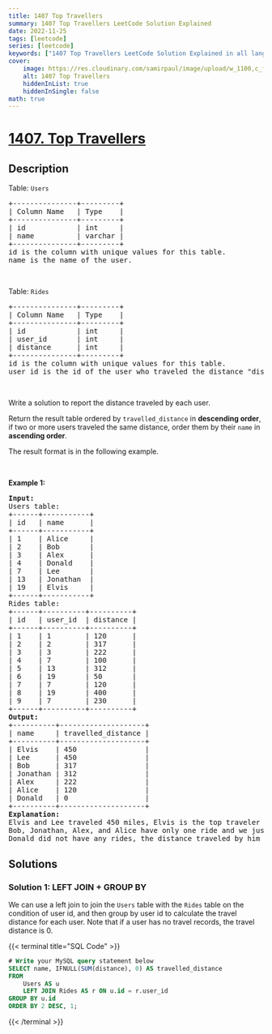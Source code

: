 ```yaml
---
title: 1407 Top Travellers
summary: 1407 Top Travellers LeetCode Solution Explained
date: 2022-11-25
tags: [leetcode]
series: [leetcode]
keywords: ["1407 Top Travellers LeetCode Solution Explained in all languages", "1407 Top Travellers", "LeetCode", "leetcode solution in Python3 C++ Java Go PHP Ruby Swift TypeScript Rust C# JavaScript C", "GeeksforGeeks", "InterviewBit", "Coding Ninjas", "HackerRank", "HackerEarth", "CodeChef", "TopCoder", "AlgoExpert", "freeCodeCamp", "Codeforces", "GitHub", "AtCoder", "Samir Paul"]
cover:
    image: https://res.cloudinary.com/samirpaul/image/upload/w_1100,c_fit,co_rgb:FFFFFF,l_text:Arial_75_bold:1407 Top Travellers - Solution Explained/problem-solving.webp
    alt: 1407 Top Travellers
    hiddenInList: true
    hiddenInSingle: false
math: true
---
```



# [1407. Top Travellers](https://leetcode.com/problems/top-travellers)


## Description

<p>Table: <code>Users</code></p>

<pre>
+---------------+---------+
| Column Name   | Type    |
+---------------+---------+
| id            | int     |
| name          | varchar |
+---------------+---------+
id is the column with unique values for this table.
name is the name of the user.
</pre>

<p>&nbsp;</p>

<p>Table: <code>Rides</code></p>

<pre>
+---------------+---------+
| Column Name   | Type    |
+---------------+---------+
| id            | int     |
| user_id       | int     |
| distance      | int     |
+---------------+---------+
id is the column with unique values for this table.
user_id is the id of the user who traveled the distance &quot;distance&quot;.
</pre>

<p>&nbsp;</p>

<p>Write a solution&nbsp;to report the distance traveled by each user.</p>

<p>Return the result table ordered by <code>travelled_distance</code> in <strong>descending order</strong>, if two or more users traveled the same distance, order them by their <code>name</code> in <strong>ascending order</strong>.</p>

<p>The&nbsp;result format is in the following example.</p>

<p>&nbsp;</p>
<p><strong class="example">Example 1:</strong></p>

<pre>
<strong>Input:</strong> 
Users table:
+------+-----------+
| id   | name      |
+------+-----------+
| 1    | Alice     |
| 2    | Bob       |
| 3    | Alex      |
| 4    | Donald    |
| 7    | Lee       |
| 13   | Jonathan  |
| 19   | Elvis     |
+------+-----------+
Rides table:
+------+----------+----------+
| id   | user_id  | distance |
+------+----------+----------+
| 1    | 1        | 120      |
| 2    | 2        | 317      |
| 3    | 3        | 222      |
| 4    | 7        | 100      |
| 5    | 13       | 312      |
| 6    | 19       | 50       |
| 7    | 7        | 120      |
| 8    | 19       | 400      |
| 9    | 7        | 230      |
+------+----------+----------+
<strong>Output:</strong> 
+----------+--------------------+
| name     | travelled_distance |
+----------+--------------------+
| Elvis    | 450                |
| Lee      | 450                |
| Bob      | 317                |
| Jonathan | 312                |
| Alex     | 222                |
| Alice    | 120                |
| Donald   | 0                  |
+----------+--------------------+
<strong>Explanation:</strong> 
Elvis and Lee traveled 450 miles, Elvis is the top traveler as his name is alphabetically smaller than Lee.
Bob, Jonathan, Alex, and Alice have only one ride and we just order them by the total distances of the ride.
Donald did not have any rides, the distance traveled by him is 0.
</pre>

## Solutions

### Solution 1: LEFT JOIN + GROUP BY

We can use a left join to join the `Users` table with the `Rides` table on the condition of user id, and then group by user id to calculate the travel distance for each user. Note that if a user has no travel records, the travel distance is $0$.

<!-- tabs:start -->

{{< terminal title="SQL Code" >}}
```sql
# Write your MySQL query statement below
SELECT name, IFNULL(SUM(distance), 0) AS travelled_distance
FROM
    Users AS u
    LEFT JOIN Rides AS r ON u.id = r.user_id
GROUP BY u.id
ORDER BY 2 DESC, 1;
```
{{< /terminal >}}

<!-- tabs:end -->

<!-- end -->
